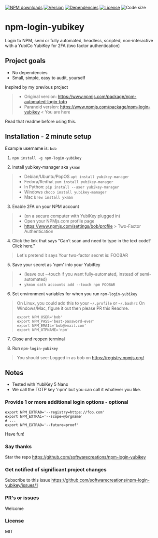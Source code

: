 [![NPM downloads](http://img.shields.io/npm/dt/npm-login-yubikey.svg)](https://npmjs.org/package/npm-login-yubikey)
[![Version](https://img.shields.io/npm/v/npm-login-yubikey.svg)](https://www.npmjs.com/package/npm-login-yubikey)
[![Dependencies](https://img.shields.io/librariesio/release/npm/npm-login-yubikey)](https://libraries.io/npm/npm-login-yubikey)
[![License](https://img.shields.io/npm/l/npm-login-yubikey)](https://npmjs.org/package/npm-login-yubikey)
![Code size](https://img.shields.io/github/languages/code-size/softwarecreations/npm-login-yubikey.svg)

# npm-login-yubikey

Login to NPM, semi or fully automated, headless, scripted, non-interactive with a YubiCo YubiKey for 2FA (two factor authentication)

## Project goals
* No dependencies
* Small, simple, easy to audit, yourself

Inspired by my previous project
> * Original version: https://www.npmjs.com/package/npm-automated-login-totp
> * Paranoid version: https://www.npmjs.com/package/npm-login-yubikey < You are here

Read that readme before using this.

## Installation - 2 minute setup
Example username is: `bob`

1. `npm install -g npm-login-yubikey`

2. Install yubikey-manager aka `ykman`
> * Debian/Ubuntu/PopOS `apt install yubikey-manager`
> * Fedora/Redhat `yum install yubikey-manager`
> * In Python: `pip install --user yubikey-manager`
> * Windows `choco install yubikey-manager`
> * Mac `brew install ykman`

3. Enable 2FA on your NPM account
> * (on a secure computer with YubiKey plugged in)
> * Open your NPMjs.com profile page
> * https://www.npmjs.com/settings/bob/profile > Two-Factor Authentication

4. Click the link that says "Can't scan and need to type in the text code? Click here."
> Let's pretend it says Your two-factor secret is: FOOBAR

5. Save your secret as 'npm' into your YubiKey
> * (leave out --touch if you want fully-automated, instead of semi-automated)
> * `ykman oath accounts add --touch npm FOOBAR`

6. Set environment variables for when you run `npm-login-yubikey`
> On Linux, you could add this to your `~/.profile` or `~/.bashrc`
> On Windows/Mac, figure it out then please PR this Readme.
> ```
> export NPM_USER='bob'
> export NPM_PASS='best-password-ever'
> export NPM_EMAIL='bob@email.com'
> export NPM_OTPNAME='npm'
> ```

7. Close and reopen terminal

8. Run `npm-login-yubikey`
> You should see: Logged in as bob on https://registry.npmjs.org/

## Notes
* Tested with YubiKey 5 Nano
* We call the TOTP key 'npm' but you can call it whatever you like.

### Provide 1 or more additional login options - optional
```
export NPM_EXTRA0='--registry=https://foo.com'
export NPM_EXTRA1='--scope=@orgname'
# ...
export NPM_EXTRA9='--future=proof'
```

Have fun!

### Say thanks
Star the repo
https://github.com/softwarecreations/npm-login-yubikey

### Get notified of significant project changes
Subscribe to this issue https://github.com/softwarecreations/npm-login-yubikey/issues/1

### PR's or issues
Welcome

### License
MIT
